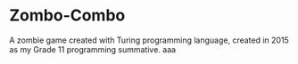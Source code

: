 # Zombo-Combo
A zombie game created with Turing programming language, created in 2015 as my Grade 11 programming summative.
aaa
